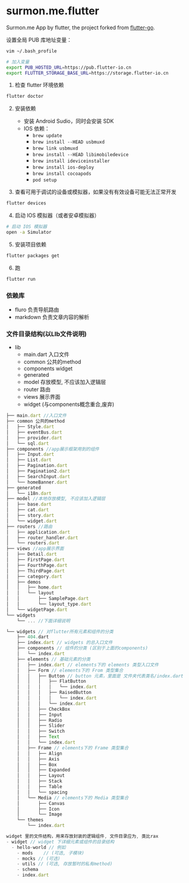 # surmon.me.flutter
Surmon.me App by flutter, the project forked from [flutter-go](https://github.com/surmon-china/flutter-go).

设置全局 PUB 库地址变量：

```bash
vim ~/.bash_profile

# 加入变量
export PUB_HOSTED_URL=https://pub.flutter-io.cn
export FLUTTER_STORAGE_BASE_URL=https://storage.flutter-io.cn
```

1. 检查 flutter 环境依赖

```bash
flutter doctor
```

2. 安装依赖

    - 安装 Android Sudio，同时会安装 SDK
    - IOS 依赖：
        + ```brew update```
        + ```brew install --HEAD usbmuxd```
        + ```brew link usbmuxd```
        + ```brew install --HEAD libimobiledevice```
        + ```brew install ideviceinstaller```
        + ```brew install ios-deploy```
        + ```brew install cocoapods```
        + ```pod setup```

3. 查看可用于调试的设备或模拟器，如果没有有效设备可能无法正常开发

```bash
flutter devices
```

4. 启动 IOS 模拟器（或者安卓模拟器）

```bash
# 启动 IOS 模拟器
open -a Simulator
```

5. 安装项目依赖

```bash
flutter packages get
```

6. 跑

```bash
flutter run
```


### 依赖库

- fluro 负责导航路由
- markdown 负责文章内容的解析

### 文件目录结构(以LIb文件说明)

- lib
  - main.dart 入口文件
  - common 公共的method
  - components widget
  - generated
  - model 存放模型, 不应该加入逻辑层
  - router 路由
  - views 展示界面
  - widget (与components概念重合,废弃)

``` javascript
├── main.dart //入口文件
├── common 公共的method
│   ├── Style.dart
│   ├── eventBus.dart
│   ├── provider.dart
│   └── sql.dart
├── components //app展示框架用到的组件
│   ├── Input.dart
│   ├── List.dart
│   ├── Pagination.dart
│   ├── Pagination2.dart
│   ├── SearchInput.dart
│   └── homeBanner.dart
├── generated
│   └── i18n.dart
├── model //本地存放模型, 不应该加入逻辑层
│   ├── base.dart
│   ├── cat.dart
│   ├── story.dart
│   └── widget.dart
├── routers //路由
│   ├── application.dart
│   ├── router_handler.dart
│   └── routers.dart
├── views //app展示界面
│   ├── Detail.dart
│   ├── FirstPage.dart
│   ├── FourthPage.dart
│   ├── ThirdPage.dart
│   ├── category.dart
│   ├── demos
│   │   ├── home.dart
│   │   └── layout
│   │       ├── SamplePage.dart
│   │       └── layout_type.dart
│   └── widgetPage.dart
└── widgets
    └── ... //下面详细说明
```

``` javascript
└── widgets // 对flutter所有元素和组件的分类
    ├── 404.dart
    ├── index.dart // widgets 的总入口文件
    ├── components // 组件的分类 (区别于上面的components)
    │   └── index.dart
    ├── elements // 基础元素的分类
    │   ├── index.dart // elements下的 elements 类型入口文件
    │   ├── Form // elements下的 From 类型集合
    │   │   ├── Button // button 元素，里面是 文件夹代表类名/index.dart
    │   │   │   ├── FlatButton
    │   │   │   │   └── index.dart
    │   │   │   ├── RaisedButton
    │   │   │   │   └── index.dart
    │   │   │   └── index.dart
    │   │   ├── CheckBox
    │   │   ├── Input
    │   │   ├── Radio
    │   │   ├── Slider
    │   │   ├── Switch
    │   │   ├── Text
    │   │   └── index.dart
    │   ├── Frame // elements下的 Frame 类型集合
    │   │   ├── Align
    │   │   ├── Axis
    │   │   ├── Box
    │   │   ├── Expanded
    │   │   ├── Layout
    │   │   ├── Stack
    │   │   ├── Table
    │   │   └── spacing
    │   └── Media // elements下的 Media 类型集合
    │       ├── Canvas
    │       ├── Icon
    │       └── Image
    └── themes
        └── index.dart
```

```javascript
widget 里的文件结构，用来存放封装的逻辑组件, 文件目录应为, 类比rax
- widget // widget 下详细元素或组件的目录结构
  - hello-world // 例如
    - mods    // (可选, 子模块)
    - mocks // (可选)
    - utils // (可选, 存放暂时的私有method)
    - schema
    - index.dart
```
